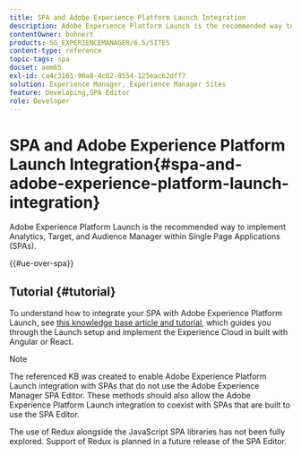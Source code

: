 ```yaml
---
title: SPA and Adobe Experience Platform Launch Integration
description: Adobe Experience Platform Launch is the recommended way to implement Analytics, Target, and Audience Manager within SPAs.
contentOwner: bohnert
products: SG_EXPERIENCEMANAGER/6.5/SITES
content-type: reference
topic-tags: spa
docset: aem65
exl-id: ca4c3161-90a8-4c02-8554-125eac62dff7
solution: Experience Manager, Experience Manager Sites
feature: Developing,SPA Editor
role: Developer
---
```


# SPA and Adobe Experience Platform Launch Integration{#spa-and-adobe-experience-platform-launch-integration}

Adobe Experience Platform Launch is the recommended way to implement Analytics, Target, and Audience Manager within Single Page Applications (SPAs).

{{#ue-over-spa}}

## Tutorial {#tutorial}

To understand how to integrate your SPA with Adobe Experience Platform Launch, see [this knowledge base article and tutorial](https://experienceleague.adobe.com/docs/experience-manager-learn/sites/spa-editor/spa-editor-framework-feature-video-use.html), which guides you through the Launch setup and implement the Experience Cloud in built with Angular or React.

>[!NOTE]
>
>The referenced KB was created to enable Adobe Experience Platform Launch integration with SPAs that do not use the Adobe Experience Manager SPA Editor. These methods should also allow the Adobe Experience Platform Launch integration to coexist with SPAs that are built to use the SPA Editor.
>
>The use of Redux alongside the JavaScript SPA libraries has not been fully explored. Support of Redux is planned in a future release of the SPA Editor.
